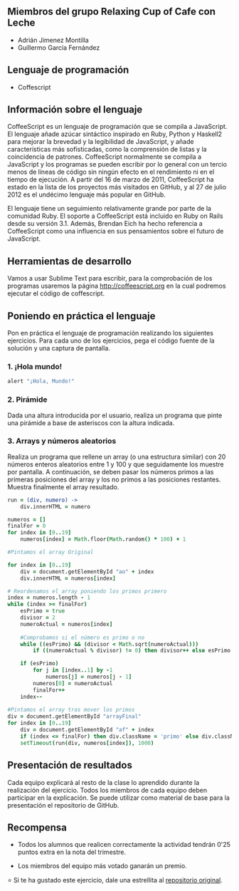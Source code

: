 ## Miembros del grupo Relaxing Cup of Cafe con Leche

* Adrián Jimenez Montilla
* Guillermo García Fernández

## Lenguaje de programación

* Coffescript

## Información sobre el lenguaje

CoffeeScript es un lenguaje de programación que se compila a JavaScript. El lenguaje añade azúcar sintáctico inspirado en Ruby, Python y Haskell2 para mejorar la brevedad y la legibilidad de JavaScript, y añade características más sofisticadas, como la comprensión de listas y la coincidencia de patrones. CoffeeScript normalmente se compila a JavaScript y los programas se pueden escribir por lo general con un tercio menos de líneas de código sin ningún efecto en el rendimiento ni en el tiempo de ejecución. A partir del 16 de marzo de 2011, CoffeeScript ha estado en la lista de los proyectos más visitados en GitHub, y al 27 de julio 2012 es el undécimo lenguaje más popular en GitHub.

El lenguaje tiene un seguimiento relativamente grande por parte de la comunidad Ruby. El soporte a CoffeeScript está incluido en Ruby on Rails desde su versión 3.1. Además, Brendan Eich ha hecho referencia a CoffeeScript como una influencia en sus pensamientos sobre el futuro de JavaScript.

## Herramientas de desarrollo

Vamos a usar Sublime Text para escribir, para la comprobación de los programas usaremos la página http://coffeescript.org
en la cual podremos ejecutar el código de coffescript.

## Poniendo en práctica el lenguaje

Pon en práctica el lenguaje de programación realizando los siguientes ejercicios. Para cada uno de los ejercicios, pega el código fuente de la solución y una captura de pantalla.

### 1. ¡Hola mundo!

````coffeeScript
alert "¡Hola, Mundo!"
````

### 2. Pirámide

Dada una altura introducida por el usuario, realiza un programa que pinte una pirámide a base de asteriscos con la altura indicada.

### 3. Arrays y números aleatorios

Realiza un programa que rellene un array (o una estructura similar) con 20 números enteros aleatorios entre 1 y 100 y que seguidamente los muestre por pantalla. A continuación, se deben pasar los números primos a las primeras posiciones del array y los no primos a las posiciones restantes. Muestra finalmente el array resultado.

````coffeeScript
run = (div, numero) ->
    div.innerHTML = numero

numeros = []
finalFor = 0
for index in [0..19]
	numeros[index] = Math.floor(Math.random() * 100) + 1

#Pintamos el array Original

for index in [0..19]
	div = document.getElementById "ao" + index 
	div.innerHTML = numeros[index]

# Reordenamos el array poniendo los primos primero
index = numeros.length - 1
while (index >= finalFor)
	esPrimo = true
	divisor = 2
	numeroActual = numeros[index]
	
	#Comprobamos si el número es primo o no
	while ((esPrimo) && (divisor < Math.sqrt(numeroActual)))
		if ((numeroActual % divisor) != 0) then divisor++ else esPrimo = false

	if (esPrimo)
		for j in [index..1] by -1
			numeros[j] = numeros[j - 1]
		numeros[0] = numeroActual
		finalFor++
	index--
			
#Pintamos el array tras mover los primos
div = document.getElementById "arrayFinal"
for index in [0..19]
	div = document.getElementById "af" + index 
	if (index <= finalFor) then div.className = 'primo' else div.className ='noprimo'		
	setTimeout(run(div, numeros[index]), 1000)
````


## Presentación de resultados

Cada equipo explicará al resto de la clase lo aprendido durante la realización del ejercicio. Todos los miembros de cada equipo deben participar en la explicación. Se puede utilizar como material de base para la presentación el repositorio de GitHub.

## Recompensa

* Todos los alumnos que realicen correctamente la actividad tendrán 0'25 puntos extra en la nota del trimestre.

* Los miembros del equipo más votado ganarán un premio.

:star: Si te ha gustado este ejercicio, dale una estrellita al [repositorio original](https://github.com/LuisJoseSanchez/aprende-un-lenguaje-en-un-dia).

